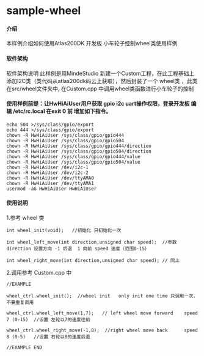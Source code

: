 # sample-wheel

#### 介绍
本样例介绍如何使用Atlas200DK 开发板 小车轮子控制wheel类使用样例


#### 软件架构
软件架构说明 此样例是用MindeStudio 新建一个Custom工程，在此工程基础上添加I2C类（类代码从atlas200dk码云上获取），然后封装了一个 wheel类 ，此类在src/wheel文件夹中, 在Custom.cpp 中调用wheel类函数进行小车轮子的控制

#### 使用样例前提：让HwHiAiUser用户获取 gpio i2c uart操作权限，登录开发板  编辑 /etc/rc.local 在exit 0 前 增加如下指令。
    echo 504 >/sys/class/gpio/export
    echo 444 >/sys/class/gpio/export
    chown -R HwHiAiUser /sys/class/gpio/gpio444
    chown -R HwHiAiUser /sys/class/gpio/gpio504
    chown -R HwHiAiUser /sys/class/gpio/gpio444/direction
    chown -R HwHiAiUser /sys/class/gpio/gpio504/direction
    chown -R HwHiAiUser /sys/class/gpio/gpio444/value
    chown -R HwHiAiUser /sys/class/gpio/gpio504/value
    chown -R HwHiAiUser /dev/i2c-1
    chown -R HwHiAiUser /dev/i2c-2
    chown -R HwHiAiUser /dev/ttyAMA0
    chown -R HwHiAiUser /dev/ttyAMA1
    usermod -aG HwHiAiUser HwHiAiUser

#### 使用说明

1.参考 wheel 类

    int wheel_init(void);   //初始化 只初始化一次

    int wheel_left_move(int direction,unsigned char speed);  //参数 direction 设置方向 -1 后退  1 向前 speed 速度（范围0-15）

    int wheel_right_move(int direction,unsigned char speed); // 同上

2.调用参考 Custom.cpp 中 

    //EXAMPLE

    wheel_ctrl.wheel_init();  //wheel init   only init one time 只调用一次，不要重复调用

    wheel_ctrl.wheel_left_move(1,7);   // left wheel move forward    speed 7 (0-15)  //设置 左轮以7的速度往前

    wheel_ctrl.wheel_right_move(-1,8);  //right wheel move back      speed 8 (0-5)   //设置 右轮以8的速度后退

    //EXAMPLE END

